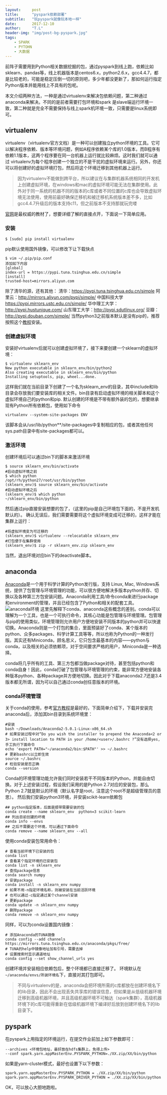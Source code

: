 ```yaml
---
layout:     post
title:      "pyspark依赖部署"
subtitle:   "玩pyspark就像玩本地一样"
date:       2017-12-10
author:     "T.L"
header-img: "img/post-bg-pyspark.jpg"
tags:
    - SPARK
    - PYTOHN
    - 大数据
---
```


前阵子需要用到Python相关数据挖掘的包，通过pyspark到线上跑，依赖比如sklearn、pandas等，线上机器版本是centos6.x，python2.6.x，gcc4.4.7，都是比较老的，可能是稳定压倒一切的原则吧，多少年都没更新了，那如何运行指定Python版本并能用线上不具有的包呢。

本文介绍两种方法，一种是通过virtualenv来解决包依赖问题，第二种通过anaconda来解决。不同的是前者需要打包环境和spark 是slave端运行环境一致，第二种就是完全不需要保持与线上spark机环境一致，只需要是linux系统即可。

## virtualenv
 virtualenv（virtualenv官方文档）是一种可以创建独立python环境的工具。它可以解决程序依赖、版本等环境问题，例如A程序依赖某个库的1.0版本，而B程序有依赖1.1版本，这两个程序要在同一台机器上运行就比较麻烦。这时我们就可以通过 virtualenv为每个程序创建一个独立的不是干扰的虚拟环境来运行。另外，你还可以将创建好的虚拟环境打包，然后将这个环境迁移到其他机器上运行。
 > 因为virtualenv不能做到跨平台，所以建议在与集群机器系统相同的开发机上创建虚拟环境，在windows和mac的虚拟环境可能无法在集群使用。此外对于同一系统的机器不同的版本的c库或者不同位置的c库也会导致虚拟环境无法使用，使用前最好确保迁移机和被迁移机系统版本差不多，比如gcc4.4.7升级后的版本支持c11，但之前版本不支持那就玩完喽
 
[官网](https://virtualenv.pypa.io/en/stable/)是最权威的教材了，想要详细了解的直接点开，下面说一下简单应用。
### 安装
```
$ [sudo] pip install virtualenv
```
pip默认使用国外镜像，可以修改下让下载快点
```
$ vim ~/.pip/pip.conf
添加如下内容
[global]
index-url = https://pypi.tuna.tsinghua.edu.cn/simple
[install]
trusted-host=mirrors.aliyun.com
```
除了清华的源，还有其他：
清华：https://pypi.tuna.tsinghua.edu.cn/simple
阿里云：http://mirrors.aliyun.com/pypi/simple/
中国科技大学 https://pypi.mirrors.ustc.edu.cn/simple/
华中理工大学：http://pypi.hustunique.com/
山东理工大学：http://pypi.sdutlinux.org/ 
豆瓣：http://pypi.douban.com/simple/
当然python3之前版本默认是没有pip的，推荐按照这个[教程](http://pip-cn.readthedocs.io/en/latest/installing.html)安装。
### 创建虚拟环境
安装好virtualenv后就可以创建虚拟环境了，接下来要创建一个sklearn的虚拟环境：
```
$ virtualenv sklearn_env
New python executable in sklearn_env/bin/python2
Also creating executable in sklearn_env/bin/python
Installing setuptools, pip, wheel...done.
```
这样我们就在当前目录下创建了一个名为sklearn_env的目录，其中include和lib目录会存放我们要安装库的相关文件。bin目录有启动虚拟环境的相关脚本和这个虚拟环境自己的python和pip.
默认创建的环境是不带有额外装的包的，想要继承现有Python所有依赖包，使用如下命令
```
virtualenv --system-site-packages ENV
```
该脚本会从/usr/lib/python**/site-packages中复制相应的包，或者其他任何sys.path目录中有site-packages都可以。
### 激活环境
创建环境后可以通过bin下的脚本来激活环境
```
$ source sklearn_env/bin/activate
#启动虚拟环境之前
$ which python
/opt/rh/python27/root/usr/bin/python
(sklearn_env)$ source sklearn_env/bin/activate
#启动虚拟环境之后
(sklearn_env)$ which python
~/sklearn_env/bin/python
```
然后通过pip直接安装想要的包了，（这里的pip是自己环境包下面的，不是开发机默认的）。 
确认无误后，我们需要需要将这个虚拟环境变成可迁移的，这样才能在集群上运行：
```
#将虚拟环境变为可迁移的
(sklearn_env)$ virtualenv --relocatable sklearn_env
#打包便于在集群使用
(sklearn_env)$ zip -r sklearn_env.zip sklearn_env
```
当然，退出环境对应bin下的deactivate脚本。

## anaconda
[Anaconda](https://www.anaconda.com/)是一个用于科学计算的Python发行版，支持 Linux, Mac, Windows系统，提供了包管理与环境管理的功能，可以很方便地解决多版本python并存、切换以及各种第三方包安装问题。Anaconda利用工具/命令conda来进行package和environment的管理，并且已经包含了Python和相关的配套工具。
![anaconda环境](http://oc5ofszxe.bkt.clouddn.com/%E5%B1%8F%E5%B9%95%E5%BF%AB%E7%85%A7%202017-12-12%20%E4%B8%8B%E5%8D%889.04.00.png)
这里先解释下conda、anaconda这些概念的差别。conda可以理解为一个工具，也是一个可执行命令，其核心功能是包管理与环境管理。包管理与pip的使用类似，环境管理则允许用户方便地安装不同版本的python并可以快速切换。Anaconda则是一个打包的集合，里面预装好了conda、某个版本的python、众多packages、科学计算工具等等，所以也称为Python的一种发行版。其实还有Miniconda，顾名思义，它只包含最基本的内容——python与conda，以及相关的必须依赖项，对于空间要求严格的用户，Miniconda是一种选择。

conda将几乎所有的工具、第三方包都当做package对待，甚至包括python和conda自身！因此，conda打破了包管理与环境管理的约束，能非常方便地安装各种版本python、各种package并方便地切换。因此对于下载anaconda2.7还是3.4版本都无所谓，因为可以自己通过conda创任意版本的环境。
### conda环境管理
关于conda的使用，参考[官方教程](https://docs.anaconda.com/docs_oss/conda/using/)是最好的，下面简单介绍下，下载并安装完anaconda后，添加其bin目录到系统环境里：
```
#安装
bash ~/Downloads/Anaconda2-5.0.1-Linux-x86_64.sh
# 如果安装过程中对“Do you wish the installer to prepend the Anaconda<2 or 3> install location to PATH in your /home/<user>/.bashrc ?”没有选择yes,手工执行下面命令
echo 'export PATH="~/anaconda2/bin:$PATH"' >> ~/.bashrc
# 更新bashrc以立即生效
source ~/.bashrc
# 检验安装是否正确
conda --version
```
Conda的环境管理功能允许我们同时安装若干不同版本的Python，并能自由切换。对于上述安装过程，假设我们采用的是Python 2.7对应的安装包，那么Python 2.7就是默认的环境（默认名字是root，注意这个root不是超级管理员的意思）。
然后我们安装python3环境，并安装scikit-learn依赖包

```
## python指定版本，后面是顺带需要安装的包
conda create --name sklearn_env  python=3 scikit-learn
## 列出目前创建的坏境
conda info --envs
## 之后不需要这个环境，可以通过下面命令
conda remove --name sklearn_env --all
```
使用conda安装包常用命令：
```
# 查看当前环境下已安装的包
conda list
# 查看某个指定环境的已安装包
conda list -n sklearn_env
# 查找package信息
conda search numpy
# 安装package
conda install -n sklearn_env numpy
# 如果不用-n指定环境名称，则被安装在当前活跃环境
# 也可以通过-c指定通过某个channel安装
# 更新package
conda update -n sklearn_env numpy
# 删除package
conda remove -n sklearn_env numpy
```
同样，可以为conda设置国内镜像：
```
# 添加Anaconda的TUNA镜像
conda config --add channels https://mirrors.tuna.tsinghua.edu.cn/anaconda/pkgs/free/
# TUNA的help中镜像地址加有引号，需要去掉
# 设置搜索时显示通道地址
conda config --set show_channel_urls yes
```
创建环境并安装相应依赖包后，整个环境都已直接迁移了。
环境默认在`~/anaconda/envs/所装环境名`下，直接对其打包即可。
> 不同与virtualenv的是，anaconda会把环境所需的c库都放在创建环境名下的lib目录，因此不会出现丢失共享库的错误信息，但如果是从低级机器环境迁移到高级机器环境，并且高级机器环境不可触达（spark集群），高级机器环境下的c库可能得重新在低级机器环境下编译好后放到创建环境名下的lib目录下。

## pyspark
在pyspark上用指定的环境运行，在提交作业前加上如下参数即可：
```
--archives <环境包地址，最好放在hdfs集群上，免得上传>
--conf spark.yarn.appMasterEnv.PYSPARK_PYTHON=./XX.zip/XX/bin/python
```

如果是yarn-cluster模式，最好也设置下以下参数：

```
spark.yarn.appMasterEnv.PYSPARK_PYTHON = ./XX.zip/XX/bin/python
spark.yarn.appMasterEnv.PYSPARK_DRIVER_PYTHON = ./XX.zip/XX/bin/python
```

OK，可以放心大胆地跑啦。




